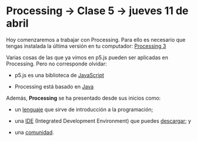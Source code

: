 # Processing → Clase 5 → jueves 11 de abril

Hoy comenzaremos a trabajar con Processing. Para ello es necesario que tengas instalada la última versión en tu computador: [Processing 3](https://processing.org/download/)

Varias cosas de las que ya vimos en p5.js pueden ser aplicadas en Processing. Pero no corresponde olvidar: 

- p5.js es una biblioteca de [JavaScript](https://es.wikipedia.org/wiki/JavaScript)

- Processing está basado en [Java](https://es.wikipedia.org/wiki/Java_(lenguaje_de_programación))

Además, **Processing** se ha presentado desde sus inicios como: 

- un [lenguaje](https://processing.org/reference/) que sirve de introducción a la programación; 

- una [IDE](https://processing.org/reference/environment/) (Integrated Development Environment) que puedes [descargar](https://processing.org/download/); y

- una [comunidad](https://processing.org/overview/).
